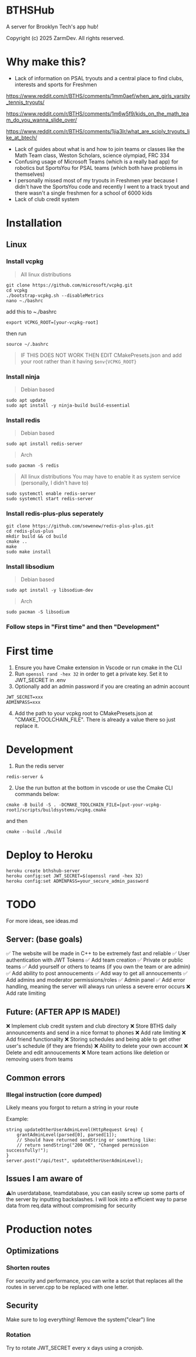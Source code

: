 # BTHSHub
A server for Brooklyn Tech's app hub!

Copyright (c) 2025 ZarmDev. All rights reserved.

# Why make this?
- Lack of information on PSAL tryouts and a central place to find clubs, interests and sports for Freshmen

https://www.reddit.com/r/BTHS/comments/1mm0aef/when_are_girls_varsity_tennis_tryouts/

https://www.reddit.com/r/BTHS/comments/1m6w5f9/kids_on_the_math_team_do_you_wanna_slide_over/

https://www.reddit.com/r/BTHS/comments/1jia3lr/what_are_scioly_tryouts_like_at_btech/

- Lack of guides about what is and how to join teams or classes like the Math Team class, Weston Scholars, science olympiad, FRC 334
- Confusing usage of Microsoft Teams (which is a really bad app) for robotics but SportsYou for PSAL teams (which both have problems in themselves)
- I personally missed most of my tryouts in Freshmen year because I didn't have the SportsYou code and recently I went to a track tryout and there wasn't a single freshmen for a school of 6000 kids
- Lack of club credit system

# Installation
## Linux
### Install vcpkg
> All linux distributions
```
git clone https://github.com/microsoft/vcpkg.git
cd vcpkg
./bootstrap-vcpkg.sh --disableMetrics
nano ~./bashrc
```
add this to ~./bashrc
```
export VCPKG_ROOT=[your-vcpkg-root]
```
then run
```
source ~/.bashrc
```
> IF THIS DOES NOT WORK THEN EDIT CMakePresets.json and add your root rather than it having ```$env{VCPKG_ROOT}```
### Install ninja
> Debian based
```
sudo apt update
sudo apt install -y ninja-build build-essential
```
### Install redis
> Debian based
```
sudo apt install redis-server
```
> Arch
```
sudo pacman -S redis
```
> All linux distributions
You may have to enable it as system service (personally, I didn't have to)
```
sudo systemctl enable redis-server
sudo systemctl start redis-server
```
### Install redis-plus-plus seperately
```
git clone https://github.com/sewenew/redis-plus-plus.git
cd redis-plus-plus
mkdir build && cd build
cmake ..
make
sudo make install
```
### Install libsodium
> Debian based
```
sudo apt install -y libsodium-dev
```
> Arch
```
sudo pacman -S libsodium
```
### Follow steps in "First time" and then "Development"

# First time
1. Ensure you have Cmake extension in Vscode or run cmake in the CLI
2. Run ```openssl rand -hex 32``` in order to get a private key. Set it to JWT_SECRET in .env
3. Optionally add an admin password if you are creating an admin account
```
JWT_SECRET=xxx
ADMINPASS=xxx
```
4. Add the path to your vcpkg root to CMakePresets.json at "CMAKE_TOOLCHAIN_FILE". There is already a value there so just replace it.
# Development
1. Run the redis server
```
redis-server &
```
2. Use the run button at the bottom in vscode or use the Cmake CLI commands below:
```
cmake -B build -S . -DCMAKE_TOOLCHAIN_FILE=[put-your-vcpkg-root]/scripts/buildsystems/vcpkg.cmake
```
and then
```
cmake --build ./build
```
# Deploy to Heroku
```
heroku create bthshub-server
heroku config:set JWT_SECRET=$(openssl rand -hex 32)
heroku config:set ADMINPASS=your_secure_admin_password

```
# TODO
For more ideas, see ideas.md
## Server: (base goals)
✅ The website will be made in C++ to be extremely fast and reliable
✅ User authentication with JWT Tokens
✅ Add team creation
✅ Private or public teams
✅ Add yourself or others to teams (if you own the team or are admin)
✅ Add ability to post annoucements
✅ Add way to get all annoucements
✅ Add admins and moderator permissions/roles
✅ Admin panel
✅ Add error handling, meaning the server will always run unless a severe error occurs
❌ Add rate limiting

## Future: (AFTER APP IS MADE!)
❌ Implement club credit system and club directory
❌ Store BTHS daily announcements and send in a nice format to phones
❌ Add rate limiting
❌ Add friend functionality
❌ Storing schedules and being able to get other user's schedule (if they are friends)
❌ Ability to delete your own account
❌ Delete and edit annoucements
❌ More team actions like deletion or removing users from teams

## Common errors
### Illegal instruction        (core dumped)
Likely means you forgot to return a string in your route

Example:
```
string updateOtherUserAdminLevel(HttpRequest &req) {
    grantAdminLevel(parsed[0], parsed[1]);
    // Should have returned sendString or something like:
    // return sendString("200 OK", "Changed permission successfully!");
}
server.post("/api/test", updateOtherUserAdminLevel);
```

## Issues I am aware of 
⚠️In userdatabase, teamdatabase, you can easily screw up some parts of the server by inputting backslashes. I will look into a efficient way to parse data from req.data without compromising for security
# Production notes
## Optimizations
### Shorten routes
For security and performance, you can write a script that replaces all the routes in server.cpp to be replaced with one letter.
## Security
Make sure to log everything! Remove the system("clear") line
### Rotation
Try to rotate JWT_SECRET every x days using a cronjob.